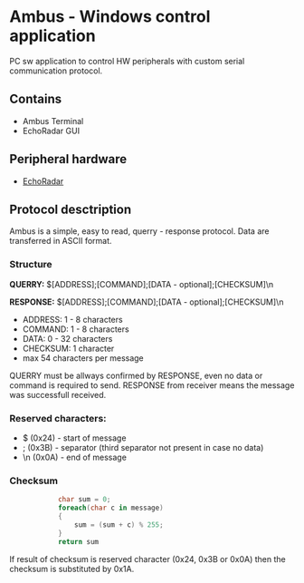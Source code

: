 # Ambus - Windows control application
PC sw application to control HW peripherals with custom serial communication protocol.

## Contains
- Ambus Terminal
- EchoRadar GUI

## Peripheral hardware
- [EchoRadar](https://github.com/VasiKisha/Ambus---EchoRadar)

## Protocol desctription
Ambus is a simple, easy to read, querry - response protocol. Data are transferred in ASCII format.

### Structure
**QUERRY:** $[ADDRESS];[COMMAND];[DATA - optional];[CHECKSUM]\n

**RESPONSE:** $[ADDRESS];[COMMAND];[DATA - optional];[CHECKSUM]\n

- ADDRESS:  1 - 8 characters
- COMMAND:  1 - 8 characters
- DATA:     0 - 32 characters
- CHECKSUM: 1 character
- max 54 characters per message

QUERRY must be allways confirmed by RESPONSE, even no data or command is required to send. RESPONSE from receiver means the message was successfull received.

### Reserved characters:
- $ (0x24) - start of message
- ; (0x3B) - separator (third separator not present in case no data)
- \n (0x0A) - end of message

### Checksum
```c#
            char sum = 0;
            foreach(char c in message)
            {
                sum = (sum + c) % 255;
            }
            return sum
```
If result of checksum is reserved character (0x24, 0x3B or 0x0A) then the checksum is substituted by 0x1A.
